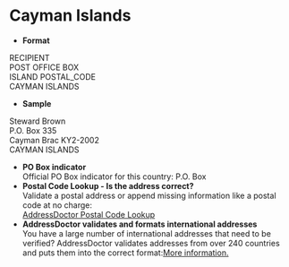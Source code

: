 Cayman Islands
==============

- **Format**

RECIPIENT  
POST OFFICE BOX  
ISLAND POSTAL_CODE  
CAYMAN ISLANDS
- **Sample**

Steward Brown  
P.O. Box 335  
Cayman Brac KY2-2002  
CAYMAN ISLANDS
- **PO Box indicator**  
Official PO Box indicator for this country: P.O. Box
- **Postal Code Lookup - Is the address correct?**  
Validate a postal address or append missing information like a postal code at no charge:  
[AddressDoctor Postal Code Lookup](http://lookup.addressdoctor.com/lookup/default.aspx?lang=en&country=CYM)
- **AddressDoctor validates and formats international addresses**  
You have a large number of international addresses that need to be verified? AddressDoctor validates addresses from over 240 countries and puts them into the correct format:[More information.](index.php?id=31&L=1)